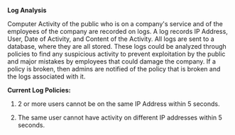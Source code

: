 **Log Analysis**

Computer Activity of the public who is on a company's service and of the employees of the company are recorded on logs. A log records IP Address, User, Date of Activity, and Content of the Activity. 
All logs are sent to a database, where they are all stored. These logs could be analyzed through policies to find any suspicious activity to prevent exploitation by the public and major mistakes by employees that could damage the company. If a policy is broken, then admins are notified of the policy that is broken and the logs associated with it. 

**Current Log Policies:**

1. 2 or more users cannot be on the same IP Address within 5 seconds.

2. The same user cannot have activity on different IP addresses within 5 seconds.